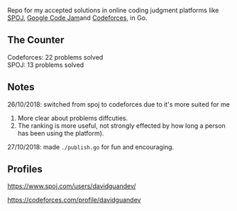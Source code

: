 Repo for my accepted solutions in online coding judgment platforms like [SPOJ](https://www.spoj.com/), [Google Code Jam](https://codingcompetitions.withgoogle.com/)and [Codeforces](https://codeforces.com/), in Go.

## The Counter
Codeforces: 22 problems solved  
SPOJ: 13 problems solved  

## Notes
26/10/2018: switched from spoj to codeforces due to it's more suited for me
  1. More clear about problems diffcuties.
  1. The ranking is more useful, not strongly effected by how long a person has been using the platform).

27/10/2018: made `./publish.go` for fun and encouraging.

## Profiles
https://www.spoj.com/users/davidguandev/

https://codeforces.com/profile/davidguandev
